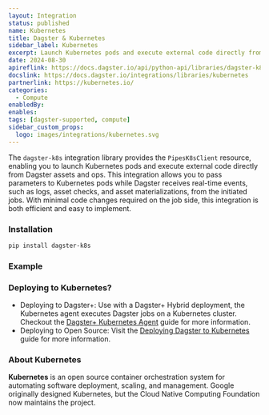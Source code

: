 ```yaml
---
layout: Integration
status: published
name: Kubernetes
title: Dagster & Kubernetes
sidebar_label: Kubernetes
excerpt: Launch Kubernetes pods and execute external code directly from Dagster.
date: 2024-08-30
apireflink: https://docs.dagster.io/api/python-api/libraries/dagster-k8s
docslink: https://docs.dagster.io/integrations/libraries/kubernetes
partnerlink: https://kubernetes.io/
categories:
  - Compute
enabledBy:
enables:
tags: [dagster-supported, compute]
sidebar_custom_props:
  logo: images/integrations/kubernetes.svg
---
```


The `dagster-k8s` integration library provides the `PipesK8sClient` resource, enabling you to launch Kubernetes pods and execute external code directly from Dagster assets and ops. This integration allows you to pass parameters to Kubernetes pods while Dagster receives real-time events, such as logs, asset checks, and asset materializations, from the initiated jobs. With minimal code changes required on the job side, this integration is both efficient and easy to implement.

### Installation

```bash
pip install dagster-k8s
```

### Example

<CodeExample path="docs_snippets/docs_snippets/integrations/kubernetes.py" language="python" />

### Deploying to Kubernetes?

- Deploying to Dagster+: Use with a Dagster+ Hybrid deployment, the Kubernetes agent executes Dagster jobs on a Kubernetes cluster. Checkout the [Dagster+ Kubernetes Agent](https://docs.dagster.io/dagster-plus/deployment/deployment-types/hybrid/kubernetes/) guide for more information.
- Deploying to Open Source: Visit the [Deploying Dagster to Kubernetes](https://docs.dagster.io/guides/deploy/deployment-options/kubernetes/) guide for more information.

### About Kubernetes

**Kubernetes** is an open source container orchestration system for automating software deployment, scaling, and management. Google originally designed Kubernetes, but the Cloud Native Computing Foundation now maintains the project.
